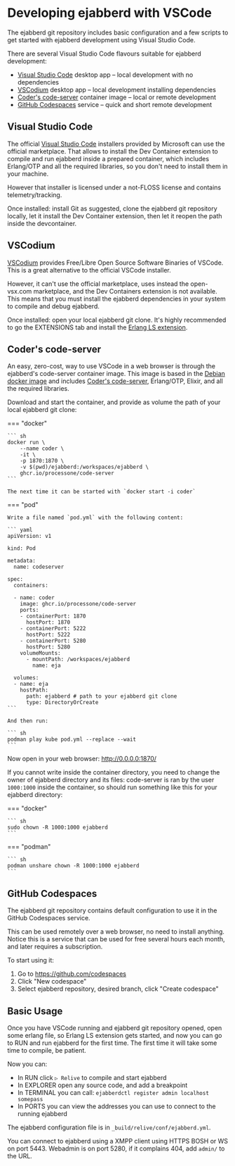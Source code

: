 # Developing ejabberd with VSCode

<!-- md:version added in [23.01](../archive/23.01/index.md) -->

The ejabberd git repository includes basic configuration and a few
scripts to get started with ejabberd development using Visual Studio Code.

There are several Visual Studio Code flavours suitable for ejabberd development:

* [Visual Studio Code](#visual-studio-code) desktop app –  local development with no dependencies
* [VSCodium](#vscodium) desktop app –  local development installing dependencies
* [Coder's code-server](#coders-code-server) container image –  local or remote development
* [GitHub Codespaces](#github-codespaces) service –  quick and short remote development

## Visual Studio Code

The official [Visual Studio Code](https://code.visualstudio.com/)
installers provided by Microsoft can use the official marketplace.
That allows to install the Dev Container extension
to compile and run ejabberd inside a prepared container,
which includes Erlang/OTP and all the required libraries,
so you don't need to install them in your machine.

However that installer is licensed under a not-FLOSS license
and contains telemetry/tracking.

Once installed: install Git as suggested,
clone the ejabberd git repository locally,
let it install the Dev Container extension,
then let it reopen the path inside the devcontainer.

## VSCodium

[VSCodium](https://github.com/VSCodium/vscodium)
provides Free/Libre Open Source Software Binaries of VSCode.
This is a great alternative to the official VSCode installer.

However, it can't use the official marketplace,
uses instead the open-vsx.com marketplace,
and the Dev Containers extension is not available.
This means that you must install the ejabberd dependencies
in your system to compile and debug ejabberd.

Once installed: open your local ejabberd git clone.
It's highly recommended to go the EXTENSIONS tab
and install the [Erlang LS extension](https://github.com/erlang-ls/vscode).

## Coder's code-server

An easy, zero-cost, way to use VSCode in a web browser is through
the ejabberd's code-server container image.
This image is based in the [Debian docker image](https://hub.docker.com/_/debian)
and includes [Coder's code-server](https://github.com/coder/code-server),
Erlang/OTP, Elixir, and all the required libraries.

Download and start the container,
and provide as volume the path of your local ejabberd git clone:

=== "docker"

    ``` sh
    docker run \
        --name coder \
        -it \
        -p 1870:1870 \
        -v $(pwd)/ejabberd:/workspaces/ejabberd \
        ghcr.io/processone/code-server
    ```

    The next time it can be started with `docker start -i coder`

=== "pod"

    Write a file named `pod.yml` with the following content:

    ``` yaml
    apiVersion: v1

    kind: Pod

    metadata:
      name: codeserver

    spec:
      containers:

      - name: coder
        image: ghcr.io/processone/code-server
        ports:
        - containerPort: 1870
          hostPort: 1870
        - containerPort: 5222
          hostPort: 5222
        - containerPort: 5280
          hostPort: 5280
        volumeMounts:
          - mountPath: /workspaces/ejabberd
            name: eja

      volumes:
      - name: eja
        hostPath:
          path: ejabberd # path to your ejabberd git clone
          type: DirectoryOrCreate
    ```

    And then run:

    ``` sh
    podman play kube pod.yml --replace --wait
    ```

Now open in your web browser: <http://0.0.0.0:1870/>

If you cannot write inside the container directory,
you need to change the owner of ejabberd directory and its files:
code-server is ran by the user `1000:1000` inside the container,
so should run something like this for your ejabberd directory:

=== "docker"

    ``` sh
    sudo chown -R 1000:1000 ejabberd
    ```

=== "podman"

    ``` sh
    podman unshare chown -R 1000:1000 ejabberd
    ```

## GitHub Codespaces

The ejabberd git repository contains default configuration to use it in the
GitHub Codespaces service.

This can be used remotely over a web browser, no need to install anything.
Notice this is a service that can be used for free several hours each month,
and later requires a subscription.

To start using it:

1. Go to <https://github.com/codespaces>
2. Click "New codespace"
3. Select ejabberd repository, desired branch, click "Create codespace"

## Basic Usage

Once you have VSCode running and ejabberd git repository opened,
open some erlang file, so Erlang LS extension gets started,
and now you can go to RUN and run ejabberd for the first time.
The first time it will take some time to compile, be patient.

Now you can:

* In RUN click `▷ Relive` to compile and start ejabberd
* In EXPLORER open any source code, and add a breakpoint
* In TERMINAL you can call: `ejabberdctl register admin localhost somepass`
* In PORTS you can view the addresses you can use to connect to the running ejabberd

The ejabberd configuration file is in `_build/relive/conf/ejabberd.yml`.

You can connect to ejabberd using a XMPP client using HTTPS BOSH or WS on port 5443.
Webadmin is on port 5280, if it complains 404, add `admin/` to the URL.
